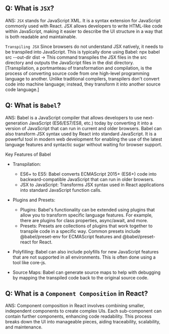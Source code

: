 ## Q: What is `JSX`?
ANS: `JSX` stands for JavaScript XML. It is a syntax extension for JavaScript commonly used with React. JSX allows developers to write HTML-like code within JavaScript, making it easier to describe the UI structure in a way that is both readable and maintainable.

`Transpiling JSX`
Since browsers do not understand JSX natively, it needs to be transpiled into JavaScript. This is typically done using Babel:
npx babel src --out-dir dist -> This command transpiles the JSX files in the src directory and outputs the JavaScript files in the dist directory.
[Transpilation, a portmanteau of transformation and compilation, is the process of converting source code from one high-level programming language to another. Unlike traditional compilers, transpilers don't convert code into machine language; instead, they transform it into another source code language.]


## Q: What is `Babel`?
ANS: Babel is a JavaScript compiler that allows developers to use next-generation JavaScript (ES6/ES7/ES8, etc.) today by converting it into a version of JavaScript that can run in current and older browsers. Babel can also transform JSX syntax used by React into standard JavaScript. It is a powerful tool in modern web development for enabling the use of the latest language features and syntactic sugar without waiting for browser support.

Key Features of Babel
- Transpilation: 
  - ES6+ to ES5: Babel converts ECMAScript 2015+ (ES6+) code into backward-compatible JavaScript that can run in older browsers.
  - JSX to JavaScript: Transforms JSX syntax used in React applications into standard JavaScript function calls.

- Plugins and Presets:
  - Plugins: Babel's functionality can be extended using plugins that allow you to transform specific language features. For example, there are plugins for class properties, async/await, and more.
  - Presets: Presets are collections of plugins that work together to transpile code in a specific way. Common presets include @babel/preset-env for ECMAScript features and @babel/preset-react for React.

- Polyfilling: Babel can also include polyfills for new JavaScript features that are not supported in all environments. This is often done using a tool like core-js.
- Source Maps: Babel can generate source maps to help with debugging by mapping the transpiled code back to the original source code.


## Q: What is a `Component Composition` in React?
ANS: Component composition in React involves combining smaller, independent components to create complex UIs. Each sub-component can contain further components, enhancing code readability. This process breaks down the UI into manageable pieces, aiding traceability, scalability, and maintenance.